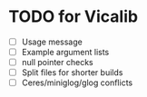 TODO for Vicalib
================

- [ ] Usage message
- [ ] Example argument lists
- [ ] null pointer checks
- [ ] Split files for shorter builds
- [ ] Ceres/miniglog/glog conflicts
